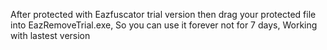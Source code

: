 After protected with Eazfuscator trial version then drag your protected file into EazRemoveTrial.exe, 
So you can use it forever not for 7 days, Working with lastest version
